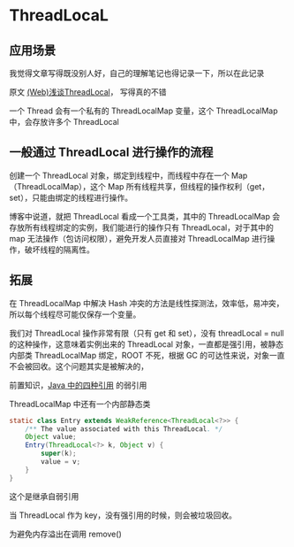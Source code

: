 # ThreadLocaL



## 应用场景







我觉得文章写得既没别人好，自己的理解笔记也得记录一下，所以在此记录

原文 [(Web)浅谈ThreadLocal](<https://zhuanlan.zhihu.com/p/60375306>)， 写得真的不错



一个 Thread 会有一个私有的 ThreadLocalMap 变量，这个 ThreadLocalMap 中，会存放许多个 ThreadLocal



## 一般通过 ThreadLocal 进行操作的流程

创建一个 ThreadLocal 对象，绑定到线程中，而线程中存在一个 Map（ThreadLocalMap），这个 Map 所有线程共享，但线程的操作权利（get，set），只能由绑定的线程进行操作。



博客中说道，就把 ThreadLocal 看成一个工具类，其中的 ThreadLocalMap 会存放所有线程绑定的实例，我们能进行的操作只有 ThreadLocal，对于其中的 map 无法操作（包访问权限），避免开发人员直接对 ThreadLocalMap 进行操作，破坏线程的隔离性。



## 拓展

在 ThreadLocalMap 中解决 Hash 冲突的方法是线性探测法，效率低，易冲突，所以每个线程尽可能仅保存一个变量。



我们对 ThreadLocal 操作非常有限（只有 get 和 set），没有 threadLocal = null 的这种操作，这意味着实例出来的 ThreadLocal 对象，一直都是强引用，被静态内部类 ThreadLocalMap 绑定，ROOT 不死，根据 GC 的可达性来说，对象一直不会被回收。这个问题其实是被解决的，

前置知识，[Java 中的四种引用](<https://github.com/DraperHXY/Notes/blob/master/JavaSE/Java%20%E5%9B%9B%E7%A7%8D%E5%BC%95%E7%94%A8.md>) 的弱引用

ThreadLocalMap 中还有一个内部静态类

```java
static class Entry extends WeakReference<ThreadLocal<?>> {
    /** The value associated with this ThreadLocal. */
    Object value;
    Entry(ThreadLocal<?> k, Object v) {
        super(k);
        value = v;
    }
}
```

这个是继承自弱引用

当 ThreadLocal 作为 key，没有强引用的时候，则会被垃圾回收。

为避免内存溢出在调用 remove()



